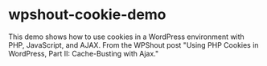 # wpshout-cookie-demo
This demo shows how to use cookies in a WordPress environment with PHP, JavaScript, and AJAX. From the WPShout post "Using PHP Cookies in WordPress, Part II: Cache-Busting with Ajax."
